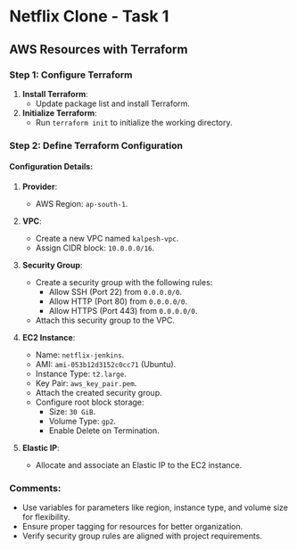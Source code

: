 # Netflix Clone - Task 1

## AWS Resources with Terraform

### Step 1: Configure Terraform

1. **Install Terraform**: 
   - Update package list and install Terraform.
2. **Initialize Terraform**: 
   - Run `terraform init` to initialize the working directory.

### Step 2: Define Terraform Configuration

#### Configuration Details:

1. **Provider**:
   - AWS Region: `ap-south-1`.

2. **VPC**:
   - Create a new VPC named `kalpesh-vpc`.
   - Assign CIDR block: `10.0.0.0/16`.

3. **Security Group**:
   - Create a security group with the following rules:
     - Allow SSH (Port 22) from `0.0.0.0/0`.
     - Allow HTTP (Port 80) from `0.0.0.0/0`.
     - Allow HTTPS (Port 443) from `0.0.0.0/0`.
   - Attach this security group to the VPC.

4. **EC2 Instance**:
   - Name: `netflix-jenkins`.
   - AMI: `ami-053b12d3152c0cc71` (Ubuntu).
   - Instance Type: `t2.large`.
   - Key Pair: `aws_key_pair.pem`.
   - Attach the created security group.
   - Configure root block storage:
     - Size: `30 GiB`.
     - Volume Type: `gp2`.
     - Enable Delete on Termination.

5. **Elastic IP**:
   - Allocate and associate an Elastic IP to the EC2 instance.

### Comments:
- Use variables for parameters like region, instance type, and volume size for flexibility.
- Ensure proper tagging for resources for better organization.
- Verify security group rules are aligned with project requirements.